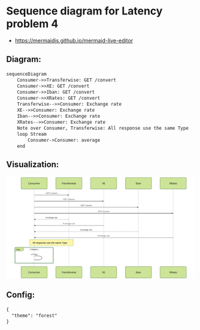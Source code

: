 # Sequence diagram for Latency problem 4

- https://mermaidjs.github.io/mermaid-live-editor

## Diagram:

```
sequenceDiagram
    Consumer->>Transferwise: GET /convert
    Consumer->>XE: GET /convert
    Consumer->>Iban: GET /convert
    Consumer->>XRates: GET /convert
    Transferwise-->>Consumer: Exchange rate
    XE-->>Consumer: Exchange rate
    Iban-->>Consumer: Exchange rate
    XRates-->>Consumer: Exchange rate
    Note over Consumer, Transferwise: All response use the same Type
    loop Stream
        Consumer->Consumer: average
    end
```

## Visualization:

![](./sequence-diagram-latency-problem4.svg)


## Config:

```
{
  "theme": "forest"
}
```

